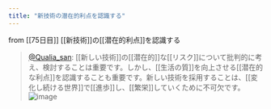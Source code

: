 ```yaml
---
title: "新技術の潜在的利点を認識する"
---
```


from [[75日目]]
[[新技術]]の[[潜在的利点]]を認識する
> [@Qualia_san](https://twitter.com/Qualia_san/status/1630999595408044032?s=20): [[新しい技術]]の[[潜在的]]な[[リスク]]について批判的に考え、検討することは重要です。しかし、[[生活の質]]を向上させる[[潜在的な利点]]を認識することも重要です。新しい技術を採用することは、[[変化し続ける世界]]で[[進歩]]し、[[繁栄]]していくために不可欠です。
> ![image](https://pbs.twimg.com/media/FqJ5dWoaUAIPcsI.png)


